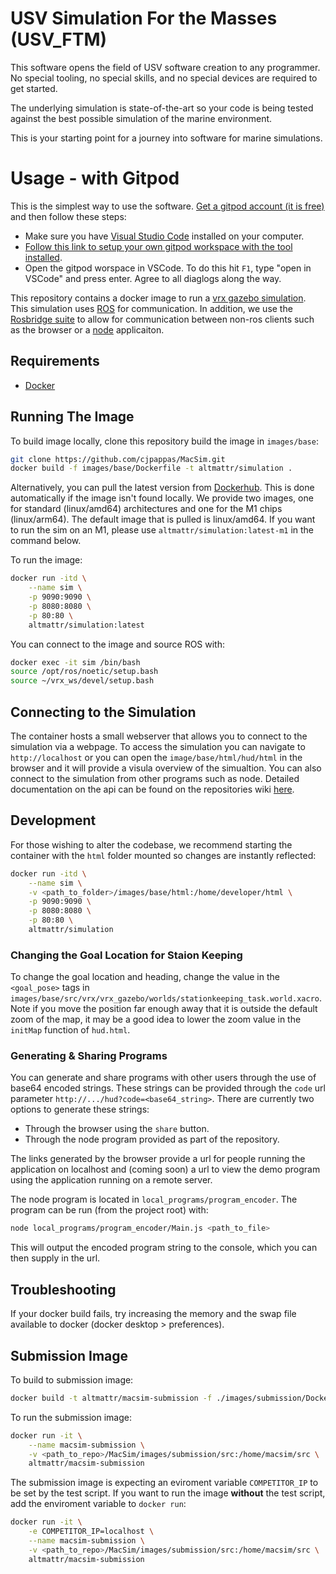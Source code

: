 # USV Simulation For the Masses (USV_FTM)

This software opens the field of USV software creation to any programmer.  No special tooling, no special skills, and no special devices are required to get started.

The underlying simulation is state-of-the-art so your code is being tested against the best possible simulation of the marine environment.

This is your starting point for a journey into software for marine simulations.

# Usage - with Gitpod

This is the simplest way to use the software.  [Get a gitpod account (it is free)](https://gitpod.io) and then follow these steps:
  * Make sure you have [Visual Studio Code](https://code.visualstudio.com/) installed on your computer.
  * [Follow this link to setup your own gitpod workspace with the tool installed](https://gitpod.io/#https://github.com/altmattr/USV-Simulation-For-the-Masses).
  * Open the gitpod worspace in VSCode.  To do this hit `F1`, type "open in VSCode" and press enter.  Agree to all diaglogs along the way.

This repository contains a docker image to run a [vrx gazebo simulation](https://github.com/osrf/vrx). This simulation uses [ROS](http://wiki.ros.org) for communication. In addition, we use the [Rosbridge suite]((http://wiki.ros.org/rosbridge_suite)) to allow for communication between non-ros clients such as the browser or a [node](https://nodejs.org/en/) applicaiton.

## Requirements
- [Docker](https://www.docker.com)

## Running The Image
To build image locally, clone this repository build the image in `images/base`:
```bash
git clone https://github.com/cjpappas/MacSim.git
docker build -f images/base/Dockerfile -t altmattr/simulation .
```
Alternatively, you can pull the latest version from [Dockerhub](https://hub.docker.com/). This is done automatically if the image isn't found locally. We provide two images, one for standard (linux/amd64) architectures and one for the M1 chips (linux/arm64). The default image that is pulled is linux/amd64. If you want to run the sim on an M1, please use `altmattr/simulation:latest-m1` in the command below.

To run the image:
```bash
docker run -itd \
    --name sim \
    -p 9090:9090 \
    -p 8080:8080 \
    -p 80:80 \
    altmattr/simulation:latest
```

You can connect to the image and source ROS with:
```bash
docker exec -it sim /bin/bash
source /opt/ros/noetic/setup.bash
source ~/vrx_ws/devel/setup.bash
```

## Connecting to the Simulation
The container hosts a small webserver that allows you to connect to the simulation via a webpage. To access the simulation you can navigate to `http://localhost` or you can open the `image/base/html/hud/html` in the browser and it will provide a visula overview of the simualtion. You can also connect to the simulation from other programs such as node. Detailed documentation on the api can be found on the repositories wiki [here](https://github.com/cjpappas/MacSim/wiki/api).

## Development
For those wishing to alter the codebase, we recommend starting the container with the `html` folder mounted so changes are instantly reflected:
```bash
docker run -itd \
    --name sim \
    -v <path_to_folder>/images/base/html:/home/developer/html \
    -p 9090:9090 \
    -p 8080:8080 \
    -p 80:80 \
    altmattr/simulation
```

### Changing the Goal Location for Staion Keeping
To change the goal location and heading, change the value in the `<goal_pose>` tags in `images/base/src/vrx/vrx_gazebo/worlds/stationkeeping_task.world.xacro`. Note if you move the position far enough away that it is outside the default zoom of the map, it may be a good idea to lower the zoom value in the `initMap` function of `hud.html`.

### Generating & Sharing Programs
You can generate and share programs with other users through the use of base64 encoded strings. These strings can be provided through the `code` url parameter `http://.../hud?code=<base64_string>`. There are currently two options to generate these strings:

- Through the browser using the `share` button.
- Through the node program provided as part of the repository.

The links generated by the browser provide a url for people running the application on localhost and (coming soon) a url to view the demo program using the application running on a remote server.

The node program is located in `local_programs/program_encoder`. The program can be run (from the project root) with:
```bash
node local_programs/program_encoder/Main.js <path_to_file>
```
This will output the encoded program string to the console, which you can then supply in the url.

## Troubleshooting
If your docker build fails, try increasing the memory and the swap file available to docker (docker desktop > preferences).

## Submission Image
To build to submission image:
```bash
docker build -t altmattr/macsim-submission -f ./images/submission/Dockerfile .
```

To run the submission image:
```bash
docker run -it \
    --name macsim-submission \
    -v <path_to_repo>/MacSim/images/submission/src:/home/macsim/src \
    altmattr/macsim-submission
``` 

The submission image is expecting an eviroment variable `COMPETITOR_IP` to be set by the test script. If you want to run the image **without** the test script, add the enviroment variable to `docker run`:
```bash
docker run -it \
    -e COMPETITOR_IP=localhost \
    --name macsim-submission \
    -v <path_to_repo>/MacSim/images/submission/src:/home/macsim/src \
    altmattr/macsim-submission
```